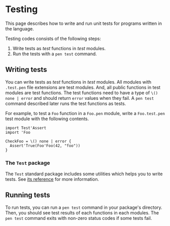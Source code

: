 # Testing

This page describes how to write and run unit tests for programs written in the language.

Testing codes consists of the following steps:

1. Write tests as _test_ functions in _test_ modules.
1. Run the tests with a `pen test` command.

## Writing tests

You can write tests as _test_ functions in _test_ modules. All modules with `.test.pen` file extensions are test modules. And, all public functions in test modules are test functions. The test functions need to have a type of `\() none | error` and should return `error` values when they fail. A `pen test` command described later runs the test functions as tests.

For example, to test a `Foo` function in a `Foo.pen` module, write a `Foo.test.pen` test module with the following contents.

```pen
import Test'Assert
import 'Foo

CheckFoo = \() none | error {
  Assert'True(Foo'Foo(42, "foo"))
}
```

### The `Test` package

The `Test` standard package includes some utilities which helps you to write tests. See [its reference](/references/standard-packages/test.html) for more information.

## Running tests

To run tests, you can run a `pen test` command in your package's directory. Then, you should see test results of each functions in each modules. The `pen test` command exits with non-zero status codes if some tests fail.
